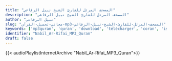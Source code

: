```yaml
---
title: "المصحف المرتل للقارئ الشيخ نبيل الرفاعي"
description: "المصحف المرتل للقارئ الشيخ نبيل الرفاعي"
author: "نبيل الرفاعي"
slug: "مجاني-تحميل-القرآن-mp3-المصحف-المرتل-للقارئ-الشيخ-نبيل-الرفاعي"
keywords: ['mp3quran', 'quran', 'download', 'télécharger', 'coran', 'islam', 'Nabil', 'Ar-Rifai', 'nabil', 'al-rifai', 'alrifai', 'arrifai', 'نبيل', 'الرفاعي', 'عن', 'نافع', 'قرآن', 'مصحف', 'مرتل', 'مجود', 'القرآن', 'الكريم', 'المصحف', 'المرتل', 'المجود', 'إسلام', 'تحميل']
identifier: "Nabil_Ar-Rifai_MP3_Quran"
draft: false
---
```


{{< audioPlaylistInternetArchive "Nabil_Ar-Rifai_MP3_Quran">}}
